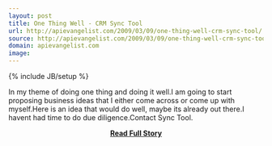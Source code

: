 ```yaml
---
layout: post
title: One Thing Well - CRM Sync Tool
url: http://apievangelist.com/2009/03/09/one-thing-well-crm-sync-tool/
source: http://apievangelist.com/2009/03/09/one-thing-well-crm-sync-tool/
domain: apievangelist.com
image: 
---
```

{% include JB/setup %}<p>In my theme of doing one thing and doing it well.I am going to start proposing business ideas that I either come across or come up with myself.Here is an idea that would do well, maybe its already out there.I havent had time to do due diligence.Contact Sync Tool.</p>
<center><p><a href="http://apievangelist.com/2009/03/09/one-thing-well-crm-sync-tool/" style='padding:25px; font-sze:18px; font-weight: bold;'>Read Full Story</a></p></center>
